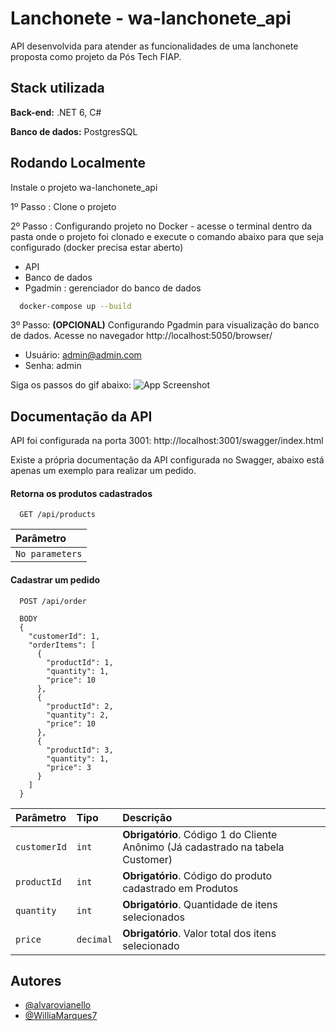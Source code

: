 
# Lanchonete - wa-lanchonete_api

API desenvolvida para atender as funcionalidades de uma lanchonete proposta como projeto da Pós Tech FIAP.


## Stack utilizada

**Back-end:** .NET 6, C#

**Banco de dados:** PostgresSQL


## Rodando Localmente

Instale o projeto wa-lanchonete_api

1º Passo : Clone o projeto

2º Passo : Configurando projeto no Docker - acesse o terminal dentro da pasta onde o  projeto foi clonado e execute o comando abaixo para que seja configurado (docker precisa estar aberto)
- API
- Banco de dados
- Pgadmin : gerenciador do banco de dados

```bash
  docker-compose up --build
```

3º Passo: **(OPCIONAL)** Configurando Pgadmin para visualização do banco de dados.
Acesse no navegador http://localhost:5050/browser/
- Usuário: admin@admin.com
- Senha: admin

Siga os passos do gif abaixo:
![App Screenshot](https://raw.githubusercontent.com/WilliaMarques7/wa-lanchonete_api/main/Configurar%20PGADMIN.gif)

## Documentação da API

API foi configurada na porta 3001: http://localhost:3001/swagger/index.html

Existe a própria documentação da API configurada no Swagger, abaixo está apenas um exemplo para realizar um pedido.

#### Retorna os produtos cadastrados

```http
  GET /api/products
```

| Parâmetro   | 
| :---------- | 
| `No parameters`      | 

#### Cadastrar um pedido

```http
  POST /api/order

  BODY
  {
    "customerId": 1,
    "orderItems": [
      {
        "productId": 1,
        "quantity": 1,
        "price": 10
      },
      {
        "productId": 2,
        "quantity": 2,
        "price": 10
      },
      {
        "productId": 3,
        "quantity": 1,
        "price": 3
      }
    ]
  }
```

| Parâmetro   | Tipo       | Descrição                           |
| :---------- | :--------- | :---------------------------------- |
| `customerId` | `int` | **Obrigatório**. Código 1 do Cliente Anônimo (Já cadastrado na tabela Customer) |
| `productId` | `int` | **Obrigatório**. Código do produto cadastrado em Produtos |
| `quantity` | `int` | **Obrigatório**. Quantidade de itens selecionados |
| `price` | `decimal` | **Obrigatório**. Valor total dos itens selecionado |


## Autores

- [@alvarovianello](https://github.com/alvarovianello)
- [@WilliaMarques7](https://github.com/https://github.com/WilliaMarques7)
